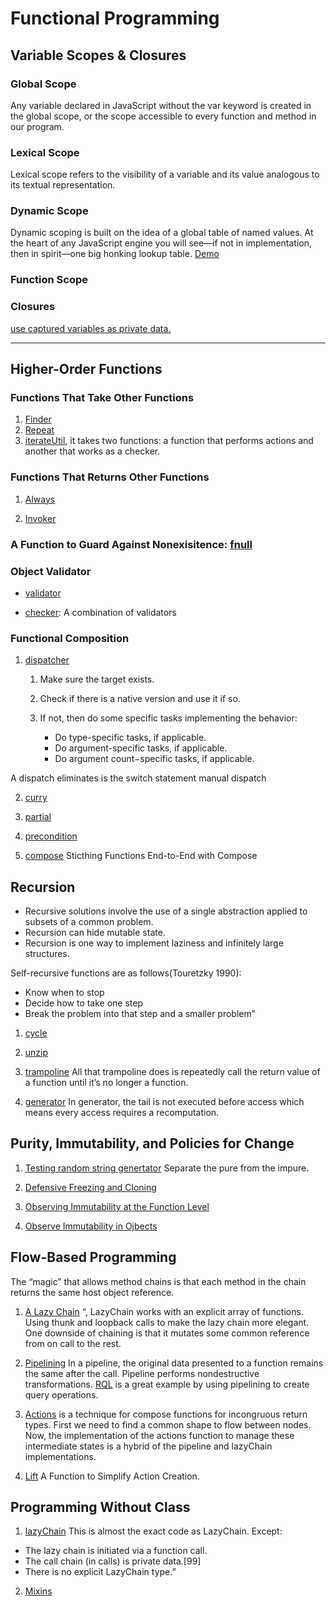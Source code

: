# Functional Programming

## Variable Scopes & Closures

### Global Scope

Any variable declared in JavaScript without the var keyword is created in the global scope, or the scope accessible to every function and method in our program.

### Lexical Scope

Lexical scope refers to the visibility of a variable and its value analogous to its textual representation.

### Dynamic Scope

Dynamic scoping is built on the idea of a global table of named values. At the heart of any JavaScript engine you will see—if not in implementation, then in spirit—one big honking lookup table. [Demo](https://github.com/dontry/js-basics/blob/master/packages/functional_programming/src/closure/binding.js)

### Function Scope

### Closures

[use captured variables as private data.](https://github.com/dontry/js-basics/blob/master/packages/functional_programming/src/closure/private_variable.js)

---

## Higher-Order Functions

### Functions That Take Other Functions

1.  [Finder](https://github.com/dontry/js-basics/blob/master/packages/functional_programming/src/high_order_functions/finder.js)
2.  [Repeat](https://github.com/dontry/js-basics/blob/master/packages/functional_programming/src/high_order_functions/repeat.js)
3.  [iterateUtil](https://github.com/dontry/js-basics/blob/master/packages/functional_programming/src/high_order_functions/iterateUtils.js), it takes two functions: a function that performs actions and another that works as a checker.

### Functions That Returns Other Functions

1. [Always](https://github.com/dontry/js-basics/blob/master/packages/functional_programming/src/high_order_functions/always.js)

2. [Invoker](https://github.com/dontry/js-basics/blob/master/packages/functional_programming/src/high_order_functions/invoker.js)

### A Function to Guard Against Nonexisitence: [fnull](https://github.com/dontry/js-basics/blob/master/packages/functional_programming/src/high_order_functions/fnull.js)

### Object Validator

- [validator](https://github.com/dontry/js-basics/blob/master/packages/functional_programming/src/high_order_functions/validator.js)

- [checker](https://github.com/dontry/js-basics/blob/master/packages/functional_programming/src/high_order_functions/validator.js): A combination of validators

### Functional Composition

1. [dispatcher](https://github.com/dontry/js-basics/blob/master/packages/functional_programming/src/composer/dispatch.js)

   1. Make sure the target exists.

   2. Check if there is a native version and use it if so.

   3. If not, then do some specific tasks implementing the behavior:

      - Do type-specific tasks, if applicable.
      - Do argument-specific tasks, if applicable.
      - Do argument count−specific tasks, if applicable.

A dispatch eliminates is the switch statement manual dispatch

2. [curry](https://github.com/dontry/js-basics/blob/master/packages/functional_programming/src/composer/curry.js)

3. [partial](https://github.com/dontry/js-basics/blob/master/packages/functional_programming/src/composer/partial.js)

4. [precondition](https://github.com/dontry/js-basics/blob/master/packages/functional_programming/src/composer/precondition.js)

5. [compose](https://github.com/dontry/js-basics/blob/master/packages/functional_programming/src/composer/compose.test.js) Sticthing Functions End-to-End with Compose

## Recursion

- Recursive solutions involve the use of a single abstraction applied to subsets of a common problem.
- Recursion can hide mutable state.
- Recursion is one way to implement laziness and infinitely large structures.

Self-recursive functions are as follows(Touretzky 1990):

- Know when to stop
- Decide how to take one step
- Break the problem into that step and a smaller problem”

1. [cycle](https://github.com/dontry/js-basics/blob/master/packages/functional_programming/src/recursion/cycle.js)

2. [unzip](https://github.com/dontry/js-basics/blob/master/packages/functional_programming/src/recursion/constructPair.js)

3. [trampoline](https://github.com/dontry/js-basics/blob/master/packages/functional_programming/src/recursion/trampoline.js) All that trampoline does is repeatedly call the return value of a function until it’s no longer a function.

4. [generator](https://github.com/dontry/js-basics/blob/master/packages/functional_programming/src/recursion/generator.js) In generator, the tail is not executed before access which means every access requires a recomputation.

## Purity, Immutability, and Policies for Change

1. [Testing random string genertator](https://github.com/dontry/js-basics/blob/master/packages/functional_programming/src/pure/randomString.test.js) Separate the pure from the impure.

2. [Defensive Freezing and Cloning](https://github.com/dontry/js-basics/blob/master/packages/functional_programming/src/pure/deepFreeze.js)

3. [Observing Immutability at the Function Level](https://github.com/dontry/js-basics/blob/master/packages/functional_programming/src/pure/merge.js)

4. [Observe Immutability in Ojbects](https://github.com/dontry/js-basics/blob/master/packages/functional_programming/src/pure/Queue.js)

## Flow-Based Programming

The “magic” that allows method chains is that each method in the chain returns the same host object reference.

1. [A Lazy Chain](https://github.com/dontry/js-basics/blob/master/packages/functional_programming/src/flow-based/LazyChain.js) “, LazyChain works with an explicit array of functions. Using thunk and loopback calls to make the lazy chain more elegant. One downside of chaining is that it mutates some common reference from on call to the rest.

2. [Pipelining](https://github.com/dontry/js-basics/blob/master/packages/functional_programming/src/flow-based/pipeline.js) In a pipeline, the original data presented to a function remains the same after the call. Pipeline performs nondestructive transformations. [RQL](https://github.com/dontry/js-basics/blob/master/packages/functional_programming/src/flow-based/RQL.js) is a great example by using pipelining to create query operations.

3. [Actions](https://github.com/dontry/js-basics/blob/master/packages/functional_programming/src/flow-based/actions.js) is a technique for compose functions for incongruous return types. First we need to find a common shape to flow between nodes. Now, the implementation of the actions function to manage these intermediate states is a hybrid of the pipeline and lazyChain implementations.

4. [Lift](https://github.com/dontry/js-basics/blob/master/packages/functional_programming/src/flow-based/lift.js) A Function to Simplify Action Creation.

## Programming Without Class

1. [lazyChain](https://github.com/dontry/js-basics/blob/master/packages/functional_programming/src/classless/lazyChain.js) This is almost the exact code as LazyChain. Except:

- The lazy chain is initiated via a function call.
- The call chain (in calls) is private data.[99]
- There is no explicit LazyChain type.”

2. [Mixins](https://github.com/dontry/js-basics/blob/master/packages/functional_programming/src/classless/mixins.js)
